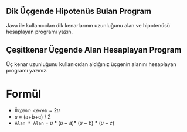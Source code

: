 ## Dik Üçgende Hipotenüs Bulan Program

Java ile kullanıcıdan dik kenarlarının uzunluğunu alan ve hipotenüsü hesaplayan programı yazın.

## Çeşitkenar Üçgende Alan Hesaplayan Program

Üç kenar uzunluğunu kullanıcıdan aldığınız üçgenin alanını hesaplayan programı yazınız.

# Formül

- `Üç𝑔𝑒𝑛𝑖𝑛 ç𝑒𝑣𝑟𝑒𝑠𝑖` = 2𝑢
- `𝑢` = (a+b+c) / 2
- `Alan * Alan` = 𝑢 * (𝑢 − 𝑎)* (𝑢 − 𝑏) * (𝑢 − 𝑐)



 
